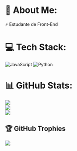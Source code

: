 # 💫 About Me:
⚡ Estudante de Front-End<br>


# 💻 Tech Stack:
![JavaScript](https://img.shields.io/badge/javascript-%23323330.svg?style=for-the-badge&logo=javascript&logoColor=%23F7DF1E) ![Python](https://img.shields.io/badge/python-3670A0?style=for-the-badge&logo=python&logoColor=ffdd54)
# 📊 GitHub Stats:
![](https://github-readme-stats.vercel.app/api?username=ncsanttos&theme=dracula&hide_border=false&include_all_commits=false&count_private=false)<br/>
![](https://github-readme-streak-stats.herokuapp.com/?user=ncsanttos&theme=dracula&hide_border=false)<br/>
![](https://github-readme-stats.vercel.app/api/top-langs/?username=ncsanttos&theme=dracula&hide_border=false&include_all_commits=false&count_private=false&layout=compact)

## 🏆 GitHub Trophies
![](https://github-profile-trophy.vercel.app/?username=ncsanttos&theme=dracula&no-frame=false&no-bg=true&margin-w=4)

<!-- Proudly created with GPRM ( https://gprm.itsvg.in ) -->